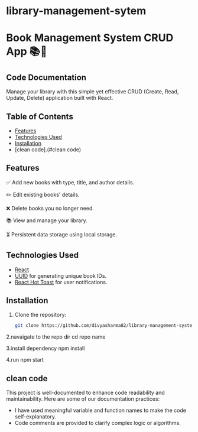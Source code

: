 # library-management-sytem
# Book Management System CRUD App 📚🔧
## Code Documentation

Manage your library with this simple yet effective CRUD (Create, Read, Update, Delete) application built with React.

## Table of Contents
- [Features](#features)
- [Technologies Used](#technologies-used)
- [Installation](#installation)
- [clean code].(#clean code)

## Features

✅ Add new books with type, title, and author details.

✏️ Edit existing books' details.

❌ Delete books you no longer need.

📚 View and manage your library.

⏳ Persistent data storage using local storage.

## Technologies Used

- [React](https://reactjs.org/)
- [UUID](https://github.com/uuidjs/uuid) for generating unique book IDs.
- [React Hot Toast](https://react-hot-toast.com/) for user notifications.

## Installation

1. Clone the repository:

   ```bash
   git clone https://github.com/divyasharma82/library-management-system.git

2.navaigate to the repo dir
cd repo name

3.install dependency
npm install

4.run
npm start
## clean code
This project is well-documented to enhance code readability and maintainability. Here are some of our documentation practices:

- I have used meaningful variable and function names to make the code self-explanatory.
- Code comments are provided to clarify complex logic or algorithms.

